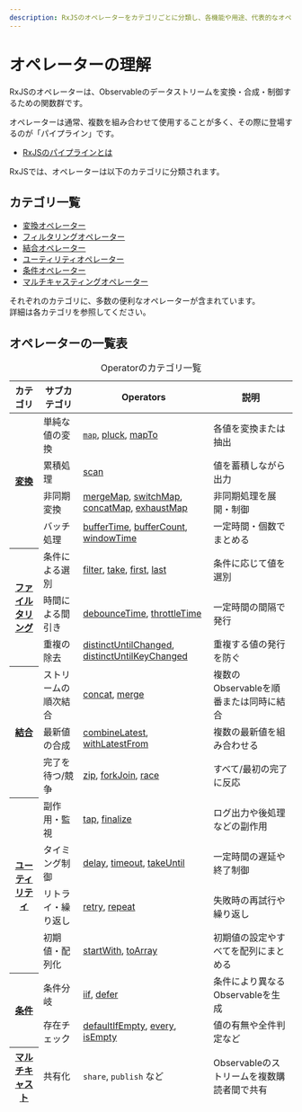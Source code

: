 ```yaml
---
description: RxJSのオペレーターをカテゴリごとに分類し、各機能や用途、代表的なオペレーターを網羅的に一覧形式で紹介します。
---
```


# オペレーターの理解

RxJSのオペレーターは、Observableのデータストリームを変換・合成・制御するための関数群です。

オペレーターは通常、複数を組み合わせて使用することが多く、その際に登場するのが「パイプライン」です。
- [RxJSのパイプラインとは](./pipeline.md)

RxJSでは、オペレーターは以下のカテゴリに分類されます。


## カテゴリ一覧

- [変換オペレーター](./transformation/)
- [フィルタリングオペレーター](./filtering/)
- [結合オペレーター](./combination/)
- [ユーティリティオペレーター](./utility/)
- [条件オペレーター](./conditional/)
- [マルチキャスティングオペレーター](./multicasting)

それぞれのカテゴリに、多数の便利なオペレーターが含まれています。  
詳細は各カテゴリを参照してください。


## オペレーターの一覧表

<table>
  <caption>
   Operatorのカテゴリ一覧
  </caption>
  <thead>
    <tr>
      <th scope="col">カテゴリ</th>
      <th scope="col">サブカテゴリ</th>
      <th scope="col">Operators</th>
      <th scope="col">説明</th>
    </tr>
  </thead>
  <tbody>
    <tr>
      <th scope="row" rowspan="4"><a href="./transformation/">変換</a></th>
      <td>単純な値の変換</td>
      <td>
        <a href="./transformation/map.html"><code>map</code></a>, <a href="./transformation/pluck.html">pluck</a>, <a href="./transformation/mapTo.html">mapTo</a></td>
      <td>各値を変換または抽出</td>
    </tr>
    <tr>
      <td>累積処理</td>
      <td><a href="./transformation/scan.html">scan</a></td>
      <td>値を蓄積しながら出力</td>
    </tr>
    <tr>
      <td>非同期変換</td>
      <td><a href="./transformation/mergeMap.html">mergeMap</a>, <a href="./transformation/switchMap.html">switchMap</a>, <br><a href="./transformation/concatMap.html">concatMap</a>, <a href="./transformation/exhaustMap.html">exhaustMap</a></td>
      <td>非同期処理を展開・制御</td>
    </tr>
    <tr>
      <td>バッチ処理</td>
      <td style="text-align:left;"><a href="./transformation/bufferTime.html">bufferTime</a>, <a href="./transformation/bufferCount.html">bufferCount</a>, <a href="./transformation/windowTime.html">windowTime</a></td>
      <td>一定時間・個数でまとめる</td>
    </tr>
    <tr>
      <th scope="row" rowspan="3"><a href="./filtering/">ファイルタリング</a></th>
      <td>条件による選別</td>
      <td><a href="./filtering/filter.html">filter</a>, <a href="./filtering/take.html">take</a>, <a href="./filtering/first.html">first</a>, <a href="./filtering/last.html">last</a></td>
      <td>条件に応じて値を選別</td>
    </tr>
    <tr>
      <td>時間による間引き</td>
      <td><a href="./filtering/debounceTime.html">debounceTime</a>, <a href="./filtering/throttleTime.html">throttleTime</a></td>
      <td>一定時間の間隔で発行</td>
    </tr>
    <tr>
      <td>重複の除去</td>
      <td><a href="./filtering/distinctUntilChanged.html">distinctUntilChanged</a>, <a href="./filtering/distinctUntilKeyChanged.html">distinctUntilKeyChanged</a></td>
      <td>重複する値の発行を防ぐ</td>
    </tr>
    <tr>
      <th scope="row" rowspan="3"><a href="./combination/">結合</a></th>
      <td>ストリームの順次結合</td>
      <td><a href="./combination/concat.html">concat</a>, <a href="./combination/merge.html">merge</a></td>
      <td>複数のObservableを順番または同時に結合</td>
    </tr>
    <tr>
      <td>最新値の合成</td>
      <td><a href="./combination/combineLatest.html">combineLatest</a>, <a href="./combination/withLatestFrom.html">withLatestFrom</a></td>
      <td>複数の最新値を組み合わせる</td>
    </tr>
    <tr>
      <td>完了を待つ/競争</td>
      <td><a href="./combination/zip.html">zip</a>, <a href="./combination/forkJoin.html">forkJoin</a>, <a href="./combination/race.html">race</a></td>
      <td>すべて/最初の完了に反応</td>
    </tr>
    <tr>
      <th scope="row" rowspan="4"><a href="./utility/">ユーティリティ</a></th>
      <td>副作用・監視</td>
      <td><a href="./utility/tap.html">tap</a>, <a href="./utility/finalize.html">finalize</a></td>
      <td>ログ出力や後処理などの副作用</td>
    </tr>
    <tr>
      <td>タイミング制御</td>
      <td><a href="./utility/delay.html">delay</a>, <a href="./utility/timeout.html">timeout</a>, <a href="./utility/takeUntil.html">takeUntil</a></td>
      <td>一定時間の遅延や終了制御</td>
    </tr>
    <tr>
      <td>リトライ・繰り返し</td>
      <td><a href="./utility/retry.html">retry</a>, <a href="./utility/repeat.html">repeat</a></td>
      <td>失敗時の再試行や繰り返し</td>
    </tr>
    <tr>
      <td>初期値・配列化</td>
      <td><a href="./utility/startWith.html">startWith</a>, <a href="./utility/toArray.html">toArray</a></td>
      <td>初期値の設定やすべてを配列にまとめる</td>
    </tr>
    <tr>
      <th scope="row" rowspan="2"><a href="./conditional/">条件</a></th>
      <td>条件分岐</td>
      <td><a href="./conditional/iif.html">iif</a>, <a href="./conditional/defer.html">defer</a></td>
      <td>条件により異なるObservableを生成</td>
    </tr>
    <tr>
      <td>存在チェック</td>
      <td><a href="./conditional/defaultIfEmpty.html">defaultIfEmpty</a>, <a href="./conditional/every.html">every</a>, <a href="./conditional/isEmpty.html">isEmpty</a></td>
      <td>値の有無や全件判定など</td>
    </tr>
    <tr>
      <th scope="row"><a href="./multicasting">マルチキャスト</a></th>
      <td>共有化</td>
      <td><code>share</code>, <code>publish</code> など</td>
      <td>Observableのストリームを複数購読者間で共有</td>
    </tr>
  </tbody>
  <tfoot>
    <tr>
    </tr>
  </tfoot>
</table>